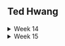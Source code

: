 ## Ted Hwang

<details>
    <summary>Week 14</summary>

#### (Monday) 3/27/2023
As a group, we reevaluated our API design after receiving feedback from our instructors. For instance, users can select which account they are signing up for using a checkbox. Before, users would have to submit a chef application form upon signup. Another change was we would have an availability boolean property in our chef profile that would prevent customers from seeing their menu items if it was set to false. Before, when the chef creates a menu item, a date needed to be specified. We were considering this feature to be a stretch goal instead of our MVP.

For the remainder of the day, we continued working on our database schemas.

#### (Tuesday) 3/28/2023
After finalizing our API design and database schema, we worked on creating our issue tickets in trello to sync with gitlab. Each ticket would complete a part of the user story in our application.

#### (Wednesday) 3/29/2023
Derek led as the driver for our first coding session and we edited our docker-compose.yaml to create a postgres database container. Addditionally, we were able to hook up our database to beekeeper and begin creating user/menu item tables.

#### (Thursday) 3/30/2023
Today, I led as the driver and our group started on backend authentication. We were able to create signup/login/logout endpoints using the jwtdown-fastapi package a Hack Reactor instructor has created. Also, we edited the create-menu-item endpoint to only allow users that are signed in. In the future, users with the is_chef boolean property set to True will only be able to use this endpoint.

</details>

<details>
    <summary>Week 15</summary>

#### (Monday) 4/3/2023
Derek led as the driver to finalize creating our postgres tables. We finished creating the following tables ___.
- user profile
- social media
- shopping cart
- cart status
- cart items
- order,
- order status

Additionally, for tables that had references to another table, we created queries in beekeeper to join tables together. Tomorrow, we plan on pairing up to finalize our backend endpoints.

#### (Tuesday) 4/4/2023
We ended up working individually to work on our backend endpoints. I completed the create, update, and delete endpoint for the cart_item table. Additionally, I created a get endpoint for shopping cart to include the cart_item table and menu_item table. I had trouble figuring out how to join the tables together but eventually got the output I wanted in beekeeper studio.

#### (Wednesday) 4/5/2023
We made a few revisions to our database schema for our user story. For instance, a chef was supposed to be able to delete a menu item from their list, however, it was used as a foreign key in the orders table. Therefore, if a customer created an order with that menu item, the chef was unable to delete the menu item. To resolve this, we added a status property to menu item which is a boolean. The chef can set it to false to "delete" (hide the item from customers and the chef). Perhaps MongoDb would have been a better implementation because there are no foreign key constraints.

Afterwards, we worked individually to continue our backend endpoints. I revised the GET endpoint for our orders table to include further details from other tables like the name, price, quantity, and photo of each cart item in the shopping cart. Additionally, revise the UPDATE endpoint to only take in the status input from the user. After an order is created, users should not be able to change the shopping cart id, total price, or order date in the order instance.

#### (Thursday) 4/6/2023

#### (Friday) 4/7/2023

</details>
